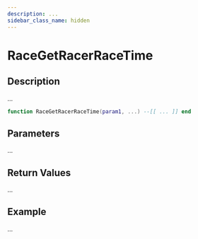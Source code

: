 ```yaml
---
description: ...
sidebar_class_name: hidden
---
```


# RaceGetRacerRaceTime

## Description

...

```lua
function RaceGetRacerRaceTime(param1, ...) --[[ ... ]] end
```

## Parameters

...

## Return Values

...

## Example

...

